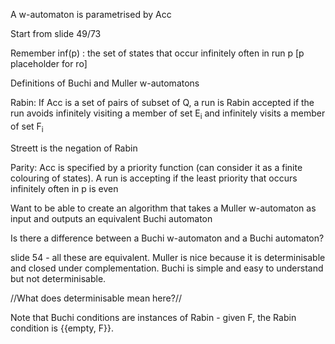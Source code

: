 A w-automaton is parametrised by Acc

Start from slide 49/73

Remember inf(p) : the set of states that occur infinitely often in run p [p placeholder for ro]

Definitions of Buchi and Muller w-automatons

Rabin: If Acc is a set of pairs of subset of Q, a run is Rabin accepted if the run avoids infinitely visiting a  member of set E<sub>i</sub> and infinitely visits a member of set F<sub>i</sub>

Streett is the negation of Rabin

Parity: Acc is specified by a priority function (can consider it as a finite colouring of states). A run is accepting if the least priority that occurs infinitely often in p is even

Want to be able to create an algorithm that takes a Muller w-automaton as input and outputs an equivalent Buchi automaton

Is there a difference between a Buchi w-automaton and a Buchi automaton?

slide 54 - all these are equivalent. Muller is nice because it is determinisable and closed under complementation. Buchi is simple and easy to understand but not determinisable. 

//What does determinisable mean here?//

Note that Buchi conditions are instances of Rabin - given F, the Rabin condition is {{empty, F}}.